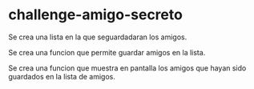 # challenge-amigo-secreto

Se crea una lista en la que seguardadaran los amigos.

Se crea una funcion que permite guardar amigos en la lista.

Se crea una funcion que muestra en pantalla los amigos que hayan sido guardados en la lista de amigos.